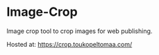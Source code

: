 # Image-Crop
Image crop tool to crop images for web publishing.

Hosted at: https://crop.toukopeltomaa.com/